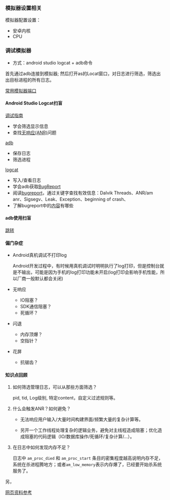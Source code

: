 ### 模拟器设置相关

模拟器配置设置：

- 安卓内核
- CPU

### 调试模拟器

- 方式：android studio logcat + adb命令

首先通过adb连接到模拟器; 然后打开as的Locat窗口，对日志进行筛选，筛选出出目标进程的所有日志。

[常用模拟器端口](https://blog.csdn.net/ttmice/article/details/99294372)

#### Android Studio Logcat扫盲

[调试指南](https://developer.android.google.cn/studio/debug/am-logcat?hl=zh-cn)

- 学会筛选显示信息
- 查找[无响应(ANR)](https://developer.android.google.cn/training/articles/perf-anr.html?hl=zh-cn)问题

[adb](https://developer.android.google.cn/studio/command-line/adb?hl=zh-cn)

- 保存日志
- 筛选进程

[logcat](https://developer.android.google.cn/studio/command-line/logcat?hl=zh-cn)

- 写入/查看日志
- 学会adb获取[BugReport](https://developer.android.google.cn/studio/debug/bug-report?hl=zh-cn#bugreportadb)
- 阅读[bugreport](https://source.android.google.cn/source/read-bug-reports.html?hl=zh-cn)，通过关键字查找有效信息：Dalvik Threads、ANR/am anr、Sigsegv、Leak、Exception、beginning of crash、
- 了解bugreport中的[内容](http://gityuan.com/2016/06/11/bugreport-2/)有哪些

#### adb使用扫盲

[跳转](adb使用指令.md)

#### 偏门杂症

- Android真机调试不打印log

  Android开发过程中，有时候用真机调试时明明执行了log打印，但是控制台就是不输出，可能是因为手机的log打印功能未开启(log打印会影响手机性能，所以厂商一般默认都会关闭)

- 无响应

  - IO阻塞？
  - SDK通信阻塞？
  - 死循环？

- 闪退

  - 内存顶爆？
  - 空指针？
  
- 花屏

  - 抗锯齿？

#### 知识点回顾

1. 如何筛选管理日志，可以从那些方面筛选？

   pid, tid, Log级别, 特定content，自定义过滤规则等。

2. 什么会触发ANR？如何避免？

   - 无法响应用户输入/大量时间构建界面/频繁大量的复杂计算等。

   - 另开一个工作线程处理复杂的逻辑业务，避免对主线程造成阻塞；优化造成阻塞的代码逻辑（IO/数据库操作/死循环/复杂计算/...）。

3. 在日志中如何发现内存不足？

   日志中 `am_proc_died` 和 `am_proc_start` 条目的密集程度越高说明内存不足，系统在杀进程腾地方；或者`am_low_memory`表示内存爆了，已经要开始杀系统服务了。



另，

[网页资料参考](网页资料.txt)

